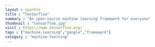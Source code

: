 ```yaml
---
layout : sparkle
title : "Tensorflow"
summary : "An open-source machine learning framework for everyone"
thumbnail : "tensorflow.jpg"
visit : https://www.tensorflow.org/
tags : ["machine-learning","google","framework"]
category : "machine-learning"
---
```

